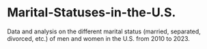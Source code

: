 # Marital-Statuses-in-the-U.S.
Data and analysis on the different marital status (married, separated, divorced, etc.) of men and women in the U.S. from 2010 to 2023.
